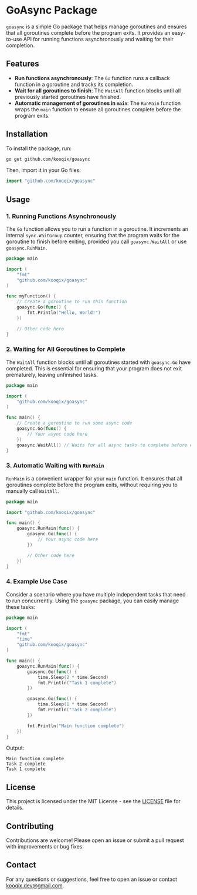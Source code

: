 # GoAsync Package

`goasync` is a simple Go package that helps manage goroutines and ensures that all goroutines complete before the program exits. It provides an easy-to-use API for running functions asynchronously and waiting for their completion.

## Features

-   **Run functions asynchronously**: The `Go` function runs a callback function in a goroutine and tracks its completion.
-   **Wait for all goroutines to finish**: The `WaitAll` function blocks until all previously started goroutines have finished.
-   **Automatic management of goroutines in `main`**: The `RunMain` function wraps the `main` function to ensure all goroutines complete before the program exits.

## Installation

To install the package, run:

```bash
go get github.com/kooqix/goasync
```

Then, import it in your Go files:

```go
import "github.com/kooqix/goasync"
```

## Usage

### 1. Running Functions Asynchronously

The `Go` function allows you to run a function in a goroutine. It increments an internal `sync.WaitGroup` counter, ensuring that the program waits for the goroutine to finish before exiting, provided you call `goasync.WaitAll` or use `goasync.RunMain`.

```go
package main

import (
	"fmt"
	"github.com/kooqix/goasync"
)

func myFunction() {
	// Create a goroutine to run this function
	goasync.Go(func() {
		fmt.Println("Hello, World!")
	})

	// Other code here
}
```

### 2. Waiting for All Goroutines to Complete

The `WaitAll` function blocks until all goroutines started with `goasync.Go` have completed. This is essential for ensuring that your program does not exit prematurely, leaving unfinished tasks.

```go
package main

import (
	"github.com/kooqix/goasync"
)

func main() {
	// Create a goroutine to run some async code
	goasync.Go(func() {
		// Your async code here
	})
	goasync.WaitAll() // Waits for all async tasks to complete before exiting
}
```

### 3. Automatic Waiting with `RunMain`

`RunMain` is a convenient wrapper for your `main` function. It ensures that all goroutines complete before the program exits, without requiring you to manually call `WaitAll`.

```go
package main

import "github.com/kooqix/goasync"

func main() {
	goasync.RunMain(func() {
		goasync.Go(func() {
			// Your async code here
		})

		// Other code here
	})
}
```

### 4. Example Use Case

Consider a scenario where you have multiple independent tasks that need to run concurrently. Using the `goasync` package, you can easily manage these tasks:

```go
package main

import (
	"fmt"
	"time"
	"github.com/kooqix/goasync"
)

func main() {
	goasync.RunMain(func() {
		goasync.Go(func() {
			time.Sleep(2 * time.Second)
			fmt.Println("Task 1 complete")
		})

		goasync.Go(func() {
			time.Sleep(1 * time.Second)
			fmt.Println("Task 2 complete")
		})

		fmt.Println("Main function complete")
	})
}
```

Output:

```plaintext
Main function complete
Task 2 complete
Task 1 complete
```

## License

This project is licensed under the MIT License - see the [LICENSE](LICENSE) file for details.

## Contributing

Contributions are welcome! Please open an issue or submit a pull request with improvements or bug fixes.

## Contact

For any questions or suggestions, feel free to open an issue or contact [kooqix.dev@gmail.com](mailto:kooqix.dev@gmail.com).
